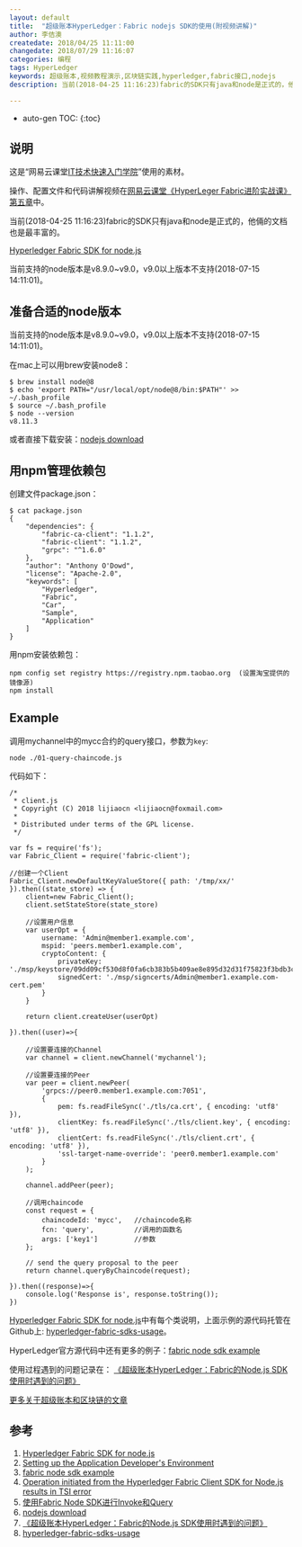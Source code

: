 ```yaml
---
layout: default
title:  "超级账本HyperLedger：Fabric nodejs SDK的使用(附视频讲解)"
author: 李佶澳
createdate: 2018/04/25 11:11:00
changedate: 2018/07/29 11:16:07
categories: 编程
tags: HyperLedger
keywords: 超级账本,视频教程演示,区块链实践,hyperledger,fabric接口,nodejs
description: 当前(2018-04-25 11:16:23)fabric的SDK只有java和node是正式的，他倆的文档也是最丰富的。

---
```


* auto-gen TOC:
{:toc}

## 说明

这是“网易云课堂[IT技术快速入门学院](https://study.163.com/provider/400000000376006/course.htm?share=2&shareId=400000000376006)”使用的素材。

操作、配置文件和代码讲解视频在[网易云课堂《HyperLeger Fabric进阶实战课》第五章](https://study.163.com/course/courseMain.htm?courseId=1005359012&share=2&shareId=400000000376006)中。

当前(2018-04-25 11:16:23)fabric的SDK只有java和node是正式的，他倆的文档也是最丰富的。

[Hyperledger Fabric SDK for node.js][1]

当前支持的node版本是v8.9.0~v9.0，v9.0以上版本不支持(2018-07-15 14:11:01)。

## 准备合适的node版本

当前支持的node版本是v8.9.0~v9.0，v9.0以上版本不支持(2018-07-15 14:11:01)。

在mac上可以用brew安装node8：

	$ brew install node@8
	$ echo 'export PATH="/usr/local/opt/node@8/bin:$PATH"' >> ~/.bash_profile
	$ source ~/.bash_profile
	$ node --version
	v8.11.3

或者直接下载安装：[nodejs download][6]

## 用npm管理依赖包

创建文件package.json：

	$ cat package.json
	{
	    "dependencies": {
	        "fabric-ca-client": "1.1.2",
	        "fabric-client": "1.1.2",
	        "grpc": "^1.6.0"
	    },
	    "author": "Anthony O'Dowd",
	    "license": "Apache-2.0",
	    "keywords": [
	        "Hyperledger",
	        "Fabric",
	        "Car",
	        "Sample",
	        "Application"
	    ]
	}

用npm安装依赖包：

	npm config set registry https://registry.npm.taobao.org  (设置淘宝提供的镜像源)
	npm install

## Example

调用mychannel中的mycc合约的query接口，参数为`key`:

	node ./01-query-chaincode.js

代码如下：

	/*
	 * client.js
	 * Copyright (C) 2018 lijiaocn <lijiaocn@foxmail.com>
	 *
	 * Distributed under terms of the GPL license.
	 */
	
	var fs = require('fs');
	var Fabric_Client = require('fabric-client');
	
	//创建一个Client
	Fabric_Client.newDefaultKeyValueStore({ path: '/tmp/xx/' }).then((state_store) => {
	    client=new Fabric_Client();
	    client.setStateStore(state_store)
	
	    //设置用户信息    
	    var userOpt = {
	        username: 'Admin@member1.example.com',
	        mspid: 'peers.member1.example.com',
	        cryptoContent: { 
	            privateKey: './msp/keystore/09dd09cf530d8f0fa6cb383b5b409ae8e895d32d31f75823f3bdb3c1f3ee180a_sk',
	            signedCert: './msp/signcerts/Admin@member1.example.com-cert.pem'
	        }
	    }
	
	    return client.createUser(userOpt)
	
	}).then((user)=>{
	
	    //设置要连接的Channel
	    var channel = client.newChannel('mychannel');
	
	    //设置要连接的Peer
	    var peer = client.newPeer(
	        'grpcs://peer0.member1.example.com:7051',
	        {
	            pem: fs.readFileSync('./tls/ca.crt', { encoding: 'utf8' }),
	            clientKey: fs.readFileSync('./tls/client.key', { encoding: 'utf8' }),
	            clientCert: fs.readFileSync('./tls/client.crt', { encoding: 'utf8' }),
	            'ssl-target-name-override': 'peer0.member1.example.com'
	        }
	    );
	
	    channel.addPeer(peer);
	
	    //调用chaincode
	    const request = {
	        chaincodeId: 'mycc',   //chaincode名称
	        fcn: 'query',          //调用的函数名
	        args: ['key1']         //参数
	    };
	
	    // send the query proposal to the peer
	    return channel.queryByChaincode(request);
	
	}).then((response)=>{
	    console.log('Response is', response.toString());
	})

[Hyperledger Fabric SDK for node.js][1]中有每个类说明，上面示例的源代码托管在Github上: [hyperledger-fabric-sdks-usage][8]。

HyperLedger官方源代码中还有更多的例子：[fabric node sdk example][3]

使用过程遇到的问题记录在： [《超级账本HyperLedger：Fabric的Node.js SDK使用时遇到的问题》][7]

[更多关于超级账本和区块链的文章](http://www.lijiaocn.com/tags/blockchain.html)

## 参考

1. [Hyperledger Fabric SDK for node.js][1]
2. [Setting up the Application Developer's Environment][2]
3. [fabric node sdk example][3]
4. [Operation initiated from the Hyperledger Fabric Client SDK for Node.js results in TSI error][4]
5. [使用Fabric Node SDK进行Invoke和Query][5]
6. [nodejs download][6]
7. [《超级账本HyperLedger：Fabric的Node.js SDK使用时遇到的问题》][7]
8. [hyperledger-fabric-sdks-usage][8]

[1]: https://fabric-sdk-node.github.io/  "Hyperledger Fabric SDK for node.js" 
[2]: https://fabric-sdk-node.github.io/tutorial-app-dev-env-setup.html "Setting up the Application Developer's Environment"
[3]: https://github.com/hyperledger/fabric-samples/tree/master/fabcar "fabric node sdk example"
[4]: https://developer.ibm.com/answers/questions/430049/operation-initiated-from-the-hyperledger-fabric-cl/  "Operation initiated from the Hyperledger Fabric Client SDK for Node.js results in TSI error"
[5]: http://www.cnblogs.com/studyzy/p/7524245.html "使用Fabric Node SDK进行Invoke和Query"
[6]: https://nodejs.org/en/  "nodejs download" 
[7]: http://www.lijiaocn.com/%E9%97%AE%E9%A2%98/2018/07/15/hyperledger-fabric-nodejs-problem.html "《超级账本HyperLedger：Fabric的Node.js SDK使用时遇到的问题》"
[8]: https://github.com/introclass/hyperledger-fabric-sdks-usage "hyperledger-fabric-sdks-usage"
